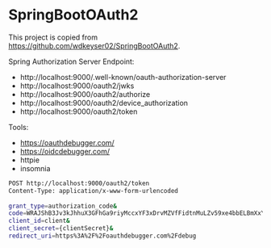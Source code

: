 # SpringBootOAuth2

This project is copied from https://github.com/wdkeyser02/SpringBootOAuth2.


Spring Authorization Server Endpoint:

- http://localhost:9000/.well-known/oauth-authorization-server
- http://localhost:9000/oauth2/jwks
- http://localhost:9000/oauth2/authorize
- http://localhost:9000/oauth2/device_authorization
- http://localhost:9000/oauth2/token


Tools:

- https://oauthdebugger.com/
- https://oidcdebugger.com/
- httpie
- insomnia


```bash
POST http://localhost:9000/oauth2/token
Content-Type: application/x-www-form-urlencoded
 
grant_type=authorization_code&
code=WRAJShB3Jv3kJhhuX3GFhGa9riyMccxYF3xDrvMZVfFidtnMuLZv59xe4bbELBmXxYN5O-clOHCUDtLXrMzkVs4ys0bx7T52xF71S-9iSbiH3-bHMtsciIqoQ0k_slrK&
client_id=client&
client_secret={clientSecret}&
redirect_uri=https%3A%2F%2Foauthdebugger.com%2Fdebug
```